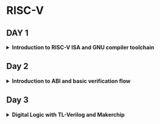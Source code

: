 # RISC-V
## DAY 1
<details>
<summary><strong>Introduction to RISC-V ISA and GNU compiler toolchain
</strong></summary>
 
  ## Installation
  
<details>
 
  <summary><strong>Steps to install Risc-Tools</strong></summary>

 Clone the  mentioned RISC-V Toolchain repository
  ```
git clone https://github.com/kunalg123/riscv_workshop_collaterals.git
cd riscv_workshop_collaterals
chmod +x run.sh
./run.sh
```
  
Once we run it we have to type the following command:

```

cd ~/riscv_toolchain/iverilog/
git checkout --track -b v10-branch origin/v10-branch
git pull 
chmod 777 autoconf.sh 
./autoconf.sh 
./configure 
make
sudo make install

```
After installation we will add following path to our .bashrc file at the last of the file :
```

gedit .bashrc
#Instead of shivangi put your username
export PATH="/home/shivangi/riscv_toolchain/riscv64-unknown-elf-gcc-8.3.0-2019.08.0-x86_64-linux-ubuntu14/bin:$PATH" #Type at last line # close the bashrc and type
source .bashrc

```
Test installation using following command:
```
riscv64-unknown-elf-gcc --version
```

</details>

## Introduction to RISC-V basic keywords
<details><summary><strong>What is Risc-v?</strong></summary><br>
RISC-V is an open-source instruction set architecture used to develop custom processors for a variety of applications, from embedded designs to supercomputers.

 RISC-V is a load-store architecture, meaning three things:
    
  (i) Its arithmetic instructions operate only on registers.
  
  (ii) Only load and store instructions transfer data to and from memory.
  
  (iii) Data must first be loaded into a register before it can be operated on.

  ![Screenshot from 2023-08-19 00-34-30](https://github.com/Shivangi2207/RISC-V/assets/140998647/1090fd1c-47a9-4387-8070-7ee4b14c2b80)

Now as in the figure shown above we want to see our C programm on a hardware which have this particular layout. Then we have to pass this information to this harware .
The C program is first complied using complier and then converted into a assembly  language ,like the Risc-v assembler language program as shown. Then this assembly language program got converted into machine level language (binary signals).
Finally obtained bits can easily be implemented on the desired layout and we will get our required result.

## How apps and application software runs on hardware?

![Screenshot from 2023-08-19 01-20-56](https://github.com/Shivangi2207/RISC-V/assets/140998647/2cd6e945-80d5-4660-81b9-bd2d6e42ae30)

So basically the application software enters into the system software block, and system software inturns convert the application software in the binary language.
system software have OS,Compiler, Assembler . OS gives output in some programming language like C,C++,JAVA etc these are the fed to the complier and we get set of instructions and once we get the instructions the next job of the assembler is to  convert the instructions into  respective binary code i.e machine language.
then this output is fed to the hardware and hardware can easily understand the job.

The different instructions included in RISC-V are listed below.

   1. Pseudo instructions - For e.g- mv,li,ret etc
   2. Base integer instruction (RV64I, RV32I)-For e.g-lui,addi etc
   3. Multiply extension (RV64M) -For e.g- mulw,divw etc
   4. Single and double floating point instruction (RV64F, RV64D) -For e.g flw,fadd etc
   5. Application binary instruction
   6. Memory allocation and stack pointer

</details>
<details><summary><strong>Labwork for RISC-V software toolchain
</strong></summary>

## Lab 1:C Program To Compute Sum From 1 to N

## Code 
```
#include <stdio.h>

int main () {
	int i,sum = 0, n = 6;
	for (i = 1; i <=n; ++i) {
		sum += i;
	}
	printf("The sum of the number from 1 to %d is %d\n", n,sum);
	return 0;
	}
```
## Commands to run:

```
gcc sum1ton.c
./a.out

```
## Output:

![Screenshot from 2023-08-19 01-39-09](https://github.com/Shivangi2207/RISC-V/assets/140998647/0897bb6a-8c74-4a0a-bc15-8c790702ac5d)

## Lab 2: RISCV GCC compile And Disassemble

## commands  
```
riscv64-unknown-elf-gcc -O1 -mabi=lp64 -march=rv64i -o sum1ton.o sum1ton.c


```
To list the details of the file
```
ls -ltr sum1ton.o
```
![Screenshot from 2023-08-19 02-14-51](https://github.com/Shivangi2207/RISC-V/assets/140998647/f2efcafc-4b9d-41ba-802e-d318c902aefe)

To deassemble the object file
```

riscv64-unknown-elf-objdump sum1ton -d sum1ton.o

```
Below image shows the disassembled file sum1to6.o with main function highlighted.
![Screenshot from 2023-08-19 01-53-15](https://github.com/Shivangi2207/RISC-V/assets/140998647/0f6ec07b-5819-4e14-a70e-d9a59a74b03c)


```

riscv64-unknown-elf-objdump <object file> -d <object filename.o> | less

```
![Screenshot from 2023-08-19 01-56-03](https://github.com/Shivangi2207/RISC-V/assets/140998647/3dc503e5-2420-43ec-adb1-2bd54a950aad)

Therefore total no of instruction used is 8 as 100bc -100dc= 32 , 32/4=8

To compile
```
spike pk sum1ton.o
```
![Screenshot from 2023-08-19 16-13-00](https://github.com/Shivangi2207/RISC-V/assets/140998647/33e52978-24f3-44e2-9af1-cbea92c2bbe0)

To Debug

```
spike -d pk sum1ton.o
```

</details>
<details><summary><strong>Integer number representation
</strong></summary>

## 64-bit Number System For Unsigned Numbers 

The 64-bit number system refers to a binary number system where numbers are represented using 64 bits or binary digits. In this system, each digit can be either 0 or 1, and each bit holds a place value based on powers of 2. The leftmost bit is the most significant bit (MSB), and the rightmost bit is the least significant bit (LSB).

For unsigned numbers, the 64-bit number system can represent only non-negative integers. The value of a number is calculated by summing the products of each bit with its corresponding power of 2. The formula for calculating the value of a 64-bit binary number is:

Value = bit[63] * 2^63 + bit[62] * 2^62 + ... + bit[1] * 2^1 + bit[0] * 2^0

Here's an example of a 64-bit binary number and its decimal equivalent:

![Screenshot from 2023-08-19 14-32-58](https://github.com/Shivangi2207/RISC-V/assets/140998647/d1689678-5a4f-424d-a523-95bea5ad8b89)

The decimal number 17446744073708551615 can be represented in a 64-bit unsigned binary format as follows:

Decimal: 17446744073708551615

Binary: 111100100001111101001001010011000101100011001011110110111111

Keep in mind that the 64-bit number system has a limited range for representing integers. The maximum value that can be represented using a 64-bit unsigned number is 2^64 - 1, which is approximately 18.4 quintillion (18,446,744,073,709,551,615). The minimum value is always 0 since it only includes non-negative integers.


## 64-bit Number System For Signed Numbers 

The 64-bit number system can also be used to represent signed numbers, which includes both positive and negative integers. In a 64-bit signed number representation, one bit is used as the sign bit to indicate whether the number is positive or negative. The rest of the bits represent the magnitude of the number.

Here's how the 64-bit signed number representation works:

 The leftmost (most significant) bit is the sign bit. If this bit is 0, the number is positive. If this bit is 1, the number is negative.
The remaining 63 bits are used to represent the magnitude of the number in the same way as the unsigned 64-bit number system. Each bit has a place value based on powers of 2.

For example, let's say we want to represent the signed decimal number -12345 in a 64-bit signed binary format:

 1: Convert to Binary Magnitude: First, we convert the magnitude (absolute value) of the number to binary. The binary representation of 12345 is 11000000111001.
 
 2: Sign Bit: Since the number is negative, the sign bit is set to 1.
 
 3: Fill to 63 Bits: We have 63 bits left to fill, so we pad the binary magnitude with zeros on the left until we have a total of 63 bits.
 
 4: Combine Sign Bit and Magnitude: Combine the sign bit (1) and the padded binary magnitude.

 In this example, the binary representation of the signed decimal number -12345 in a 64-bit signed format is 10000000000000000000000000000000000000000000000000000000011000000111001.

The leftmost bit indicates that the number is negative, and the rest of the bits represent the magnitude of the number. The actual value of this binary representation can be calculated in the same way as for the unsigned 64-bit number system.

the actual range of representable values is from -2^63 + 1 to 2^63 - 1.


</details>

<details><summary><strong>Lab For Signed And Unsigned Numbers  </strong></summary>

## Code for unsignedHighest

```
#include <stdio.h>
#include <math.h>
int main() {
unsigned long long int max = (unsigned long long int) (pow(2,64) -1);
printf("highest number represented by unsigned long long int is %llu\n", max);
return 0;
}

```
![Screenshot from 2023-08-19 15-17-14](https://github.com/Shivangi2207/RISC-V/assets/140998647/0f6a80ba-e070-43cb-a2e8-7080c9e4ab76)

This show the Highest value for Unsigned Numbers 

Now if we run our code by chnaging  (pow(2,64) * -1) we get the lowest value

![Screenshot from 2023-08-19 15-18-10](https://github.com/Shivangi2207/RISC-V/assets/140998647/f9df6c51-bf14-4041-b7a0-6a7dca62333a)

## Code for signedHighest

```
include <stdio.h>
#include <math.h>
int main() {
long long int max = (int) (pow(2,63) -1);
long long int min = (int) (pow(2,63) * -1);
printf("highest number represented by long long int is %lld\n", max);
printf("lowest number represented by long long int is %lld\n", min);
return 0;



```

![Screenshot from 2023-08-19 15-31-15](https://github.com/Shivangi2207/RISC-V/assets/140998647/e2f28df0-89b5-47ea-9ff4-162562e26685)

So  here we are not getting desired result as here we have used (int) due to which overflow condition arrives.
now to fix this we  will use long long int

```
include <stdio.h>
#include <math.h>
int main() {
long long int max = (long long int) (pow(2,63) -1);
long long int min = (long long int) (pow(2,63) * -1);
printf("highest number represented by long long int is %lld\n", max);
printf("lowest number represented by long long int is %lld\n", min);
return 0;

```
output:
![Screenshot from 2023-08-19 16-30-34](https://github.com/Shivangi2207/RISC-V/assets/140998647/6c37d24f-c250-4c17-bac0-848fdaaa8225)

## Table:


![Screenshot from 2023-08-19 15-29-51](https://github.com/Shivangi2207/RISC-V/assets/140998647/e161df13-b810-47a7-87af-29e7bc181284)

</details>
</details>

## Day 2

<details><summary><strong>Introduction to ABI and basic verification flow</strong></summary>

## What is ABI?


<details><summary><strong>Application Binary interface (ABI)
</strong></summary>

An Application Binary Interface (ABI) is a set of rules and conventions that dictate how different software components interact with each other at the binary level. It defines the interface between software components, such as different programs, libraries, and the operating system, to ensure compatibility and proper communication. ABIs are particularly important in the context of compiled programming languages, as they provide the standards for how functions are called, parameters are passed, memory is allocated, and data is represented in binary format.
Key aspects of an ABI may include:

   1. Calling Conventions: Specifies how functions are called and how parameters are passed between the caller and callee. This includes the order in which parameters are pushed onto the stack or placed in registers, as well as how return values are retrieved.

  2.  Data Representation: Defines how different data types are represented in memory or registers. This covers integer, floating-point, and pointer data types.

  3.  Memory Layout: Specifies how memory is allocated, managed, and used by programs. It includes rules for stack frames, heap allocation, and data storage.

  4. Register Usage: Describes how registers are used for passing function arguments and return values, as well as which registers need to be preserved by callee functions.

  5.  Exception Handling: Outlines how exceptions, errors, and signals are managed and propagated between different parts of the software.

  6.  System Calls and Libraries: Specifies the interface between user-level programs and the operating system. It covers how system calls are made and how programs interact with shared libraries.


![Screenshot from 2023-08-19 16-58-19](https://github.com/Shivangi2207/RISC-V/assets/140998647/88a05989-3062-4617-8481-79d272d84674)



 The application program can directly access the registers of the RISC V architecture using something known as system calls. The ABI (also known as system call interface enables the application to access the hardware resources via registers.

 In RISC V architecture, the width of the register is defined as XLEN. For RV64 and RV32, the widths are 64 bits and 32 bits, respectively.

  RISC V belongs to the little endian memory addressing system, which means that the least significant byte of a word is stored in the smallest memory address.


## Memory Allocation For Double Words

In the RISC-V architecture, memory allocation is not directly governed by the ABI (Application Binary Interface) itself. Instead, the ABI defines the conventions for function calling, register usage, and data representation between different software components. Memory allocation and deallocation are typically managed using memory management functions provided by the operating system or programming language runtime.

The way an ABI accesses registers depends on the specific calling convention and architecture being used. Different architectures and ABIs may have variations in how registers are used to pass function arguments, return values, and hold temporary data. 

Now, how does the ABI access the hardware resources?

1. The ABI defines which registers are used for function arguments, return values, and temporary storage. Hardware registers are allocated and managed according to these rules to facilitate efficient data exchange between functions.
2. The ABI defines memory alignment requirements for data types. Hardware ensures that data is stored and accessed efficiently in memory by enforcing these alignment rules.
3. The ABI's calling conventions and function parameter passing depend on the instruction set architecture. Hardware interprets these instructions and encodings to perform operations specified by the ABI.
4. When interacting with the operating system, the ABI's system call conventions are implemented using hardware interrupts and privileged execution modes to transition from user mode to kernel mode.

![Screenshot from 2023-08-19 17-08-06](https://github.com/Shivangi2207/RISC-V/assets/140998647/21de863d-a0b3-46cb-9abc-92ae4af60f5a)

Here we have 64 bit register but we have 32 bit wide register available for storage of our 64 bit instruction.
So 1st we divide 64 bits into eight 8 bit and store it into a paricular memory location.
Hence , In the context of RISC-V, a "word" typically refers to a 32-bit value, and a "byte" is 8 bits. The splitting of a 64-bit number into bytes and words is straightforward:

A 64-bit number consists of 8 bytes (64 bits / 8 bits per byte).
 A 64-bit number consists of 2 words (64 bits / 32 bits per word).

Each byte or word of the 64-bit number can be accessed and manipulated independently.

Keep in mind that RISC-V provides specific instructions for working with 64-bit data, including arithmetic, load/store, and conversion operations. These instructions handle the splitting and management of 64-bit data in a 32-bit architecture like RISC-V.

  It uses different registers(32 in number) which are each of width XLEN = 32 bit for RV32 (~XLEN = 64 for RV64) . On a higher level of abstraction these registers are accessed by their respective ABI names.

 For base integer instructions there are broadly 3 types of of such registers:
        I-type : For instructions having immediate values as operands.
        R-type : For instructions having only registers as operands.
        S-type : For instructions used for storing operations.

## LOAD, ADD and STORE Instructions

```
ld x8, 16(x23)
```
Here ld is for load instruction, x8 is for destination register, 16 is offset and x23 is source register.
This is  I type instruction.

![Screenshot from 2023-08-19 22-18-50](https://github.com/Shivangi2207/RISC-V/assets/140998647/a034039c-388e-4133-a1a8-bc1533418ac8)


```
add x8, x24,x8
```
Here add is for add instruction, x8 is the destination register, x23 & x8 is the source register.This is R type Instructions 

![Screenshot from 2023-08-19 22-24-34](https://github.com/Shivangi2207/RISC-V/assets/140998647/b7a34439-63cb-47e9-9626-00ff88834ba5)

```
sd x8,8(x23)
```
Here sd is for store doubleword,x8 is data registers,8 tell offset,x23 is source register. This is S type Instructions

![Screenshot from 2023-08-19 22-30-03](https://github.com/Shivangi2207/RISC-V/assets/140998647/f65b968e-3916-4137-9cce-500ebd52bc81)


Here in each Instructions set we can see register are of 5 bits so total number of register = 2^5 = 32 registers

## 32-registers And Their Respective ABI Names 

![Screenshot from 2023-08-19 19-54-21](https://github.com/Shivangi2207/RISC-V/assets/140998647/7cefd5c5-1554-41e4-b279-863481cead24)


</details>

<details><summary><strong>Lab work using ABI function calls </strong></summary>

## Study New Algorithm For Sum 1 to N Using ASM

![Screenshot from 2023-08-19 19-58-25](https://github.com/Shivangi2207/RISC-V/assets/140998647/453c547e-136f-4822-83d9-3c7184a30a23)

Now let's understand the algorithm behind the sum 1 to N program using ASM
Here first initialized a4 register with zero for storing temp variable.Similarly we initialized a3 with zero.Then after that we are storing 10 in a2 register. After that we are entering in a loop which says if value in a2>a3 then do a increment of +1 in a3  and add a3 in a4 (a4=a3+a4) .if its not true then print a0=a4+0


## Code for lab work
C program

```
#include<stdio.h>

extern int load(int x,int y);
int main(){

	int result=0;
	int count =9;
	result=load(0x0,count+1);
	printf("sum of number from 1 to %d\n",count,result);

}
```
Code of load file
```
.section .text
.global load
.type load,@function

load:
	add a4, a0, zero
	add a2, a0, a1
	add a3, a0, zero
loop:	add a4, a3, a4
	addi a3, a3, 1
	blt a3, a2, loop
	add a0, a4,zero
	ret

```

![Screenshot from 2023-08-19 22-49-18](https://github.com/Shivangi2207/RISC-V/assets/140998647/27173a6c-2a9d-409c-80b4-1cafcbe4aef5)

Memory Location of load Subroutine

![Screenshot from 2023-08-19 22-56-05](https://github.com/Shivangi2207/RISC-V/assets/140998647/515a3ff9-9099-45c4-8da8-952c25d0c767)

Spike debugging :

![Screenshot from 2023-08-19 23-03-15](https://github.com/Shivangi2207/RISC-V/assets/140998647/7e01302f-5706-4b36-84ee-96c2ddfe2fb3)

## Lab To Run C-Program On RISC-V CPU 
![Screenshot from 2023-08-19 21-39-50](https://github.com/Shivangi2207/RISC-V/assets/140998647/d7ae71df-6700-4bfc-bc65-9afa8fca672b)

Here we have riscv cpu program code through which we send the HEX format file of c program to show output the output of the given code

```
chmod 777 rv32im.sh
./rv32im.sh 

```
![Screenshot from 2023-08-19 23-07-48](https://github.com/Shivangi2207/RISC-V/assets/140998647/6a30c124-2156-4374-a4c3-3405e0189bf6)


Input hex file to sent through verilog code:

firmware.hex file
![Screenshot from 2023-08-19 23-09-33](https://github.com/Shivangi2207/RISC-V/assets/140998647/e375a0bb-5446-4f5e-996f-484997ff8a65)

firmware32.hex file

![Screenshot from 2023-08-19 23-10-06](https://github.com/Shivangi2207/RISC-V/assets/140998647/5a834ba3-693d-47cd-b613-7665cf557fda)

</details>

</details>

## Day 3
<details><summary><strong>Digital Logic with TL-Verilog and Makerchip</strong></summary>
<details><summary><strong>Combinational logic in TL-Verilog using Makerchip </strong></summary>

## Logic gates

![Screenshot from 2023-08-19 23-27-04](https://github.com/Shivangi2207/RISC-V/assets/140998647/f1b8d0c0-98a0-41a2-b98b-d0e856acc44d)

AND Gate: Outputs true if all inputs are true.
OR Gate: Outputs true if at least one input is true.
NOT Gate: Outputs the opposite (complement) of the input.
XOR Gate: Outputs true if the number of true inputs is odd.
NAND Gate: Outputs false only if all inputs are true.
NOR Gate: Outputs true only if all inputs are false.
XNOR Gate: Outputs true if the number of true inputs is even.

![Screenshot from 2023-08-20 00-26-15](https://github.com/Shivangi2207/RISC-V/assets/140998647/759bc912-5716-46ef-9b6c-9069c4911db0)


## Combinational Circuits

![Screenshot from 2023-08-19 23-29-39](https://github.com/Shivangi2207/RISC-V/assets/140998647/6ff026cd-6e1c-4904-813a-b563f7b5fc93)

Combinational circuits are digital electronic circuits where the outputs depend solely on the current input values and not on any previous inputs or internal states. These circuits use a combination of logic gates to perform specific logical functions without any memory or feedback elements. Combinational circuits are used for various purposes, such as arithmetic operations, data processing, and logic operations, where the output is determined only by the input conditions at that particular moment in time.

## Mux

A Multiplexer (MUX), also known as a data selector, is a digital circuit that selects and routes one of multiple input lines to a single output line based on the control signals. It's often depicted as having multiple data inputs, a control input (select lines), and a single output.
 ![Screenshot from 2023-08-20 00-27-04](https://github.com/Shivangi2207/RISC-V/assets/140998647/94012bef-654e-4c6a-87b3-6283ab3d4c84)

## Makerchip

Makerchip is an online platform that provides an integrated development environment (IDE) for designing, simulating, and testing digital circuits and systems. It's particularly focused on hardware description languages (HDLs) like Verilog and SystemVerilog.

Makerchip allows users to create, simulate, and debug digital designs using a web-based interface. It provides features such as code editing, simulation visualization, and waveform analysis. It's often used as a teaching and learning tool for digital design and hardware description languages.

However, please note that there might have been developments or changes to Makerchip since then. I recommend checking their official website or other reliable sources for the most up-to-date information.


## Lab works

## inverter

![Screenshot from 2023-08-20 00-44-24](https://github.com/Shivangi2207/RISC-V/assets/140998647/776716b3-5afe-4f61-ba70-ab5a91e1552a)

## AND gate

![Screenshot from 2023-08-20 00-46-02](https://github.com/Shivangi2207/RISC-V/assets/140998647/2001c43b-57f4-4174-83f0-d4985452a685)

## OR gate
![Screenshot from 2023-08-20 00-46-21](https://github.com/Shivangi2207/RISC-V/assets/140998647/adfce61a-4b34-410d-b3bf-7bed7a40d433)

## Xor gate
![Screenshot from 2023-08-20 00-46-45](https://github.com/Shivangi2207/RISC-V/assets/140998647/36f5b23b-fa51-44d9-acbc-199ac98025fa)

## Vector

![Screenshot from 2023-08-20 00-49-11](https://github.com/Shivangi2207/RISC-V/assets/140998647/cd48ff83-70df-4938-b499-fe2f838e6e09)

## MUX

![Screenshot from 2023-08-20 00-52-32](https://github.com/Shivangi2207/RISC-V/assets/140998647/c9ba6255-c2e2-46b5-a81b-1aded7f56247)
![Screenshot from 2023-08-20 00-53-41](https://github.com/Shivangi2207/RISC-V/assets/140998647/34f15a26-91a7-410e-9a76-246a9b1a38a5)



## Combinational calculator

![Screenshot from 2023-08-20 12-31-00](https://github.com/Shivangi2207/RISC-V/assets/140998647/7b8f51e6-c87c-4633-b7d8-72c0fde25b77)





</details>

<details>
<summary><strong>Sequntial logic</strong></summary>
## What is sequential circuit?

A sequential circuit is a type of digital electronic circuit in which the output depends not only on the current input values but also on the previous history of inputs and the internal state of the circuit. Unlike combinational circuits, which produce outputs solely based on input values, sequential circuits have memory elements (such as flip-flops) that allow them to store and remember past input values or internal states.

Sequential circuits are used for tasks that involve memory and sequencing, such as counters, registers, and finite state machines. They are fundamental in designing systems that require controlled and ordered behavior over time. The behavior of sequential circuits is defined by a combination of their present input values, the previous state, and transition rules that determine how the internal state changes in response to inputs.



![Screenshot from 2023-08-20 01-32-11](https://github.com/Shivangi2207/RISC-V/assets/140998647/fbd8d615-c13f-4b97-8a10-b6a5609bec77)

## Lab work

## Fibonacci series


![Screenshot from 2023-08-20 14-15-16](https://github.com/Shivangi2207/RISC-V/assets/140998647/ce6ca185-dfd7-46ce-8053-c7c7be4cdf3f)

## Counter

![Screenshot from 2023-08-20 14-18-19](https://github.com/Shivangi2207/RISC-V/assets/140998647/c41b769d-c443-4d48-ab7d-cf7b72195b2a)

## Sequential Calculator


 ![Screenshot from 2023-08-20 12-37-44](https://github.com/Shivangi2207/RISC-V/assets/140998647/29f9ed75-575f-4f23-9bb4-31a2c250b607)


</details>

<details>
<summmary><strong>Pipeline Logic</strong></summmary>


 
</details>

</details>


